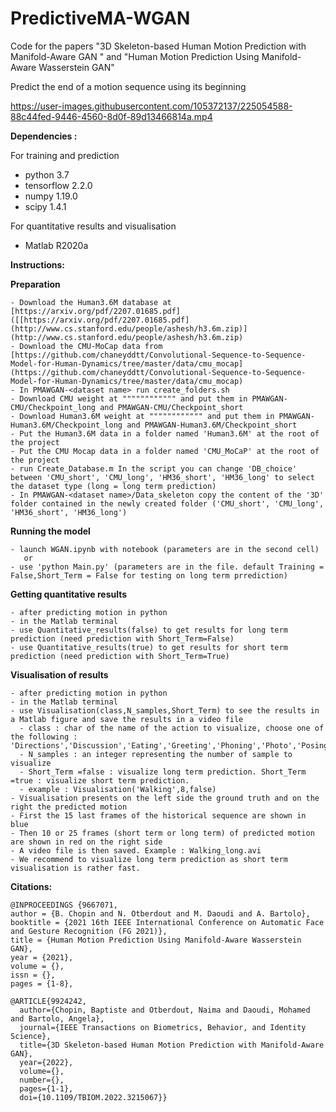 # PredictiveMA-WGAN

Code for the papers "3D Skeleton-based Human Motion Prediction with Manifold-Aware GAN " and "Human Motion Prediction Using Manifold-Aware Wasserstein GAN"

Predict the end of a motion sequence using its beginning

https://user-images.githubusercontent.com/105372137/225054588-88c44fed-9446-4560-8d0f-89d13466814a.mp4
 
 
 
**Dependencies :**

For training and prediction 
- python 3.7 
- tensorflow 2.2.0 
- numpy 1.19.0 
- scipy 1.4.1 

For quantitative results and visualisation 
- Matlab R2020a

**Instructions:**

**Preparation**

```
- Download the Human3.6M database at [https://arxiv.org/pdf/2207.01685.pdf]([[https://arxiv.org/pdf/2207.01685.pdf](http://www.cs.stanford.edu/people/ashesh/h3.6m.zip)](http://www.cs.stanford.edu/people/ashesh/h3.6m.zip)
- Download the CMU-MoCap data from [https://github.com/chaneyddtt/Convolutional-Sequence-to-Sequence-Model-for-Human-Dynamics/tree/master/data/cmu_mocap](https://github.com/chaneyddtt/Convolutional-Sequence-to-Sequence-Model-for-Human-Dynamics/tree/master/data/cmu_mocap)
- In PMAWGAN-<dataset name> run create_folders.sh
- Download CMU weight at """""""""""" and put them in PMAWGAN-CMU/Checkpoint_long and PMAWGAN-CMU/Checkpoint_short
- Download Human3.6M weight at """""""""""" and put them in PMAWGAN-Human3.6M/Checkpoint_long and PMAWGAN-Human3.6M/Checkpoint_short
- Put the Human3.6M data in a folder named 'Human3.6M' at the root of the project
- Put the CMU Mocap data in a folder named 'CMU_MoCaP' at the root of the project
- run Create_Database.m In the script you can change 'DB_choice' between 'CMU_short', 'CMU_long', 'HM36_short', 'HM36_long' to select the dataset type (long = long term prediction)
- In PMAWGAN-<dataset name>/Data_skeleton copy the content of the '3D' folder contained in the newly created folder ('CMU_short', 'CMU_long', 'HM36_short', 'HM36_long')
```
**Running the model**
```
- launch WGAN.ipynb with notebook (parameters are in the second cell)
   or
- use 'python Main.py' (parameters are in the file. default Training = False,Short_Term = False for testing on long term prrediction)
```

**Getting quantitative results** 
```
- after predicting motion in python 
- in the Matlab terminal 
- use Quantitative_results(false) to get results for long term prediction (need prediction with Short_Term=False) 
- use Quantitative_results(true) to get results for short term prediction (need prediction with Short_Term=True)
```

**Visualisation of results** 
```
- after predicting motion in python 
- in the Matlab terminal 
- use Visualisation(class,N_samples,Short_Term) to see the results in a Matlab figure and save the results in a video file 
  - class : char of the name of the action to visualize, choose one of the following : 'Directions','Discussion','Eating','Greeting','Phoning','Photo','Posing','Purchases','Sitting','SittingDown','Smoking','Waiting','WalkDog','Walking','WalkTogether' 
  - N_samples : an integer representing the number of sample to visualize 
  - Short_Term =false : visualize long term prediction. Short_Term =true : visualize short term prediction. 
  - example : Visualisation('Walking',8,false) 
- Visualisation presents on the left side the ground truth and on the right the predicted motion 
- First the 15 last frames of the historical sequence are shown in blue 
- Then 10 or 25 frames (short term or long term) of predicted motion are shown in red on the right side 
- A video file is then saved. Example : Walking_long.avi 
- We recommend to visualize long term prediction as short term visualisation is rather fast.
```


**Citations:**

```
@INPROCEEDINGS {9667071,
author = {B. Chopin and N. Otberdout and M. Daoudi and A. Bartolo},
booktitle = {2021 16th IEEE International Conference on Automatic Face and Gesture Recognition (FG 2021)},
title = {Human Motion Prediction Using Manifold-Aware Wasserstein GAN},
year = {2021},
volume = {},
issn = {},
pages = {1-8},
```
```
@ARTICLE{9924242,
  author={Chopin, Baptiste and Otberdout, Naima and Daoudi, Mohamed and Bartolo, Angela},
  journal={IEEE Transactions on Biometrics, Behavior, and Identity Science}, 
  title={3D Skeleton-based Human Motion Prediction with Manifold-Aware GAN}, 
  year={2022},
  volume={},
  number={},
  pages={1-1},
  doi={10.1109/TBIOM.2022.3215067}}
```
